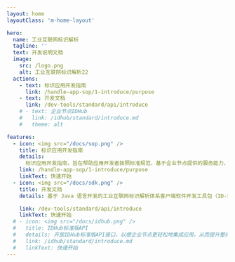 ```yaml
---
layout: home
layoutClass: 'm-home-layout'

hero:
  name: 工业互联网标识解析
  tagline: ''
  text: 开发说明文档
  image:
    src: /logo.png
    alt: 工业互联网标识解析22
  actions:
    - text: 标识应用开发指南
      link: /handle-app-sop/1-introduce/purpose
    - text: 开发文档
      link: /dev-tools/standard/api/introduce
    # - text: 企业节点IDHub
    #   link: /idhub/standard/introduce.md
    #   theme: alt

features:
  - icon: <img src="/docs/sop.png" />
    title: 标识应用开发指南
    details:
      标识应用开发指南，旨在帮助应用开发者按照标准规范，基于企业节点提供的服务能力，完成标识应用的开发。
    link: /handle-app-sop/1-introduce/purpose
    linkText: 快速开始
  - icon: <img src="/docs/sdk.png" />
    title: 开发文档
    details: 基于 Java 语言开发的工业互联网标识解析体系客户端软件开发工具包（ID-SDK）提供了便捷的元数据模板、标识解析、标识注册和数据权限等功能。企业可以通过集成 ID-SDK，快速实现这些服务。此外，我们还开放了 IDHub 标准版 API 接口，使企业节点能够更轻松地集成应用，从而提升整体操作效率。

    link: /dev-tools/standard/api/introduce
    linkText: 快速开始
  # - icon: <img src="/docs/idhub.png" />
  #   title: IDHub标准版API
  #   details: 开放IDHub标准版API接口，以便企业节点更轻松地集成应用，从而提升整体操作效率。
  #   link: /idhub/standard/introduce.md
  #   linkText: 快速开始
---
```


<style>

/*爱的魔力转圈圈*/
.m-home-layout .image-src {
  width: 180px;
  height: 180px;
}

.m-home-layout .details small {
  opacity: 0.6;
}

.m-home-layout .bottom-small {
  display: block;
  margin-top: 2em;
  text-align: right;
}
.link-text-value {
  color: #00a98e !important;
}
</style>
